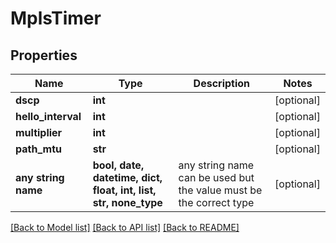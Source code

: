 # MplsTimer


## Properties
Name | Type | Description | Notes
------------ | ------------- | ------------- | -------------
**dscp** | **int** |  | [optional] 
**hello_interval** | **int** |  | [optional] 
**multiplier** | **int** |  | [optional] 
**path_mtu** | **str** |  | [optional] 
**any string name** | **bool, date, datetime, dict, float, int, list, str, none_type** | any string name can be used but the value must be the correct type | [optional]

[[Back to Model list]](../README.md#documentation-for-models) [[Back to API list]](../README.md#documentation-for-api-endpoints) [[Back to README]](../README.md)


